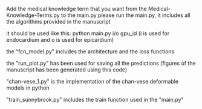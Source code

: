 Add the medical knowledge term that you want from the Medical-Knowledge-Terms.py to the main.py
please run the main.py, it includes all the algorithms provided in the manuscript 

it should be used like this: python main.py i/o gpu_id (i is used for endocardium and o is used for epicardium)

the "fcn_model.py" includes the architecture and the loss functions

the "run_plot.py" has been used for saving all the predictions (figures of the manuscript has been generated using this code)

"chan-vese_1.py" is the implementation of the chan-vese deformable models in python

"train_sunnybrook.py" includes the train function used in the "main.py"
